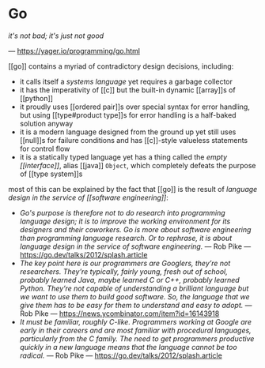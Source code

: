 # Go

_it's not bad; it's just not good_

&mdash; <https://yager.io/programming/go.html>

[[go]] contains a myriad of contradictory design decisions, including:

- it calls itself a _systems language_ yet requires a garbage collector
- it has the imperativity of [[c]] but the built-in dynamic [[array]]s of [[python]]
- it proudly uses [[ordered pair]]s over special syntax for error handling, but using [[type#product type]]s for error handling is a half-baked solution anyway
- it is a modern language designed from the ground up yet still uses [[null]]s for failure conditions and has [[c]]-style valueless statements for control flow
- it is a statically typed language yet has a thing called the _empty [[interface]]_, alias [[java]] `Object`, which completely defeats the purpose of [[type system]]s

most of this can be explained by the fact that [[go]] is the result of _language design in the service of [[software engineering]]_:

- _Go's purpose is therefore not to do research into programming language design; it is to improve the working environment for its designers and their coworkers. Go is more about software engineering than programming language research. Or to rephrase, it is about language design in the service of software engineering._ &mdash; Rob Pike &mdash; <https://go.dev/talks/2012/splash.article>
- _The key point here is our programmers are Googlers, they’re not researchers. They’re typically, fairly young, fresh out of school, probably learned Java, maybe learned C or C++, probably learned Python. They’re not capable of understanding a brilliant language but we want to use them to build good software. So, the language that we give them has to be easy for them to understand and easy to adopt._ &mdash; Rob Pike &mdash; <https://news.ycombinator.com/item?id=16143918>
- _It must be familiar, roughly C-like. Programmers working at Google are early in their careers and are most familiar with procedural languages, particularly from the C family. The need to get programmers productive quickly in a new language means that the language cannot be too radical._ &mdash; Rob Pike &mdash; <https://go.dev/talks/2012/splash.article>
